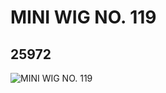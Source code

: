 # MINI WIG NO. 119
## 25972
![MINI WIG NO. 119](https://lc-www-live-s.legocdn.com/media/bricks/5/2/6160217.jpg)